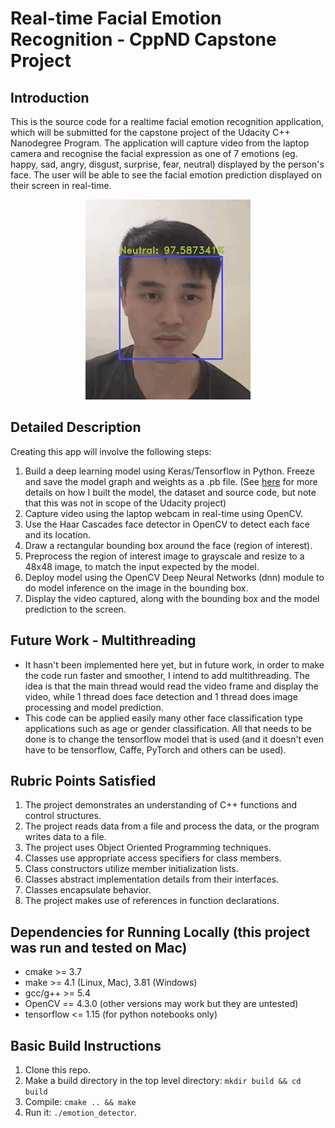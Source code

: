 # Real-time Facial Emotion Recognition - CppND Capstone Project

## Introduction
This is the source code for a realtime facial emotion recognition application, which will be submitted for the capstone project of the Udacity C++ Nanodegree Program. The application will capture video from the laptop camera and recognise the facial expression as one of 7 emotions (eg. happy, sad, angry, disgust, surprise, fear, neutral) displayed by the person's face. The user will be able to see the facial emotion prediction displayed on their screen in real-time.
<p align="center">
<img src="images/app_demo.gif"/>
</p>

## Detailed Description
Creating this app will involve the following steps:
1. Build a deep learning model using Keras/Tensorflow in Python. Freeze and save the model graph and weights as a .pb file. (See [here](https://github.com/martycheung/CppND-Facial-Emotion-Recognition/tree/master/model) for more details on how I built the model, the dataset and source code, but note that this was not in scope of the Udacity project)
2. Capture video using the laptop webcam in real-time using OpenCV.
3. Use the Haar Cascades face detector in OpenCV to detect each face and its location.
4. Draw a rectangular bounding box around the face (region of interest).
5. Preprocess the region of interest image to grayscale and resize to a 48x48 image, to match the input expected by the model.
6. Deploy model using the OpenCV Deep Neural Networks (dnn) module to do model inference on the image in the bounding box.
7. Display the video captured, along with the bounding box and the model prediction to the screen.

## Future Work - Multithreading
- It hasn't been implemented here yet, but in future work, in order to make the code run faster and smoother, I intend to add multithreading. The idea is that the main thread would read the video frame and display the video, while 1 thread does face detection and 1 thread does image processing and model prediction.
- This code can be applied easily many other face classification type applications such as age or gender classification. All that needs to be done is to change the tensorflow model that is used (and it doesn't even have to be tensorflow, Caffe, PyTorch and others can be used).

## Rubric Points Satisfied
1. The project demonstrates an understanding of C++ functions and control structures.
2. The project reads data from a file and process the data, or the program writes data to a file.
3. The project uses Object Oriented Programming techniques.
4. Classes use appropriate access specifiers for class members.
5. Class constructors utilize member initialization lists.
6. Classes abstract implementation details from their interfaces.
7. Classes encapsulate behavior.
8. The project makes use of references in function declarations.

## Dependencies for Running Locally (this project was run and tested on Mac)
* cmake >= 3.7
* make >= 4.1 (Linux, Mac), 3.81 (Windows)
* gcc/g++ >= 5.4
* OpenCV == 4.3.0 (other versions may work but they are untested)
* tensorflow <= 1.15 (for python notebooks only)

## Basic Build Instructions
1. Clone this repo.
2. Make a build directory in the top level directory: `mkdir build && cd build`
3. Compile: `cmake .. && make`
4. Run it: `./emotion_detector`.
